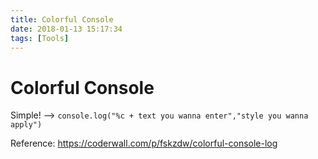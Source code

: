 ```yaml
---
title: Colorful Console
date: 2018-01-13 15:17:34
tags: [Tools]
---
```


# Colorful Console

Simple! --> 
` console.log("%c + text you wanna enter","style you wanna apply") `


Reference: https://coderwall.com/p/fskzdw/colorful-console-log
